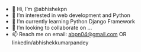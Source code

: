 - 👋 Hi, I’m @abhishekpn
- 👀 I’m interested in web development and Python
- 🌱 I’m currently learning Python Django Framework
- 💞️ I’m looking to collaborate on ...
- 📫 Reach me on email: abpn04@gmail.com OR linkedin/abhishekkumarpandey

<!---
abhishekpn/abhishekpn is a ✨ special ✨ repository because its `README.md` (this file) appears on your GitHub profile.
You can click the Preview link to take a look at your changes.
--->
